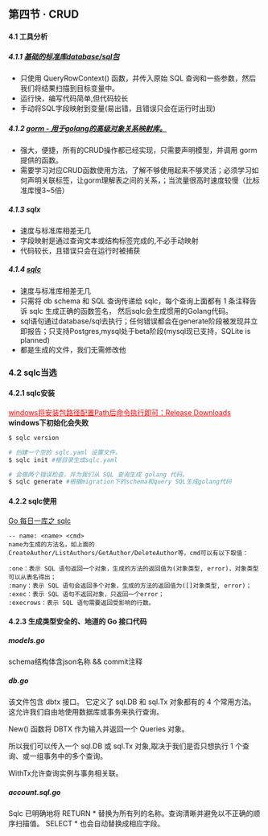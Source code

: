 ## 第四节 · CRUD

#### 4.1 工具分析

##### 4.1.1 [基础的标准库database/sql包](http://golang.org/pkg/database/sql)
  - 只使用 QueryRowContext() 函数，并传入原始 SQL 查询和一些参数，然后我们将结果扫描到目标变量中。
  - 运行快，编写代码简单,但代码较长
  - 手动将SQL字段映射到变量(易出错，且错误只会在运行时出现)
##### 4.1.2 [gorm - 用于golang的高级对象关系映射库。](http://gorm.io/docs)
  - 强大，便捷，所有的CRUD操作都已经实现，只需要声明模型，并调用 gorm 提供的函数。
  - 需要学习对应CRUD函数使用方法，了解不够使用起来不够灵活；必须学习如何声明关联标签，让gorm理解表之间的关系，；当流量很高时速度较慢（比标准库慢3~5倍）
##### 4.1.3 sqlx
  - 速度与标准库相差无几
  - 字段映射是通过查询文本或结构标签完成的,不必手动映射
  - 代码较长，且错误只会在运行时被捕获
##### 4.1.4 [sqlc](www.sqlc.dev)
  - 速度与标准库相差无几
  - 只需将 db schema 和 SQL 查询传递给 sqlc，每个查询上面都有 1 条注释告诉 sqlc 生成正确的函数签名， 然后sqlc会生成惯用的Golang代码。
  - sql语句通过database/sql去执行；任何错误都会在generate阶段被发现并立即报告；只支持Postgres,mysql处于beta阶段(mysql现已支持，SQLite is planned)
  - 都是生成的文件，我们无需修改他


### 4.2 sqlc当选

#### 4.2.1 sqlc安装
<a style="color:red" href="https://github.com/golang-migrate/migrate/releases">windows将安装包路径配置Path后命令执行即可：Release Downloads</a>
**windows下初始化会失败**

```bash
$ sqlc version

# 创建一个空的 sqlc.yaml 设置文件。
$ sqlc init #根目录生成sqlc.yaml

# 会做两个错误检查，并为我们从 SQL 查询生成 golang 代码。
$ sqlc generate #根据migration下的schema和query SQL生成golang代码
```

#### 4.2.2 sqlc使用

[Go 每日一库之 sqlc](https://blog.csdn.net/darjun/article/details/106866664)
```
-- name: <name> <cmd>
name为生成的方法名，如上面的CreateAuthor/ListAuthors/GetAuthor/DeleteAuthor等，cmd可以有以下取值：

:one：表示 SQL 语句返回一个对象，生成的方法的返回值为(对象类型, error)，对象类型可以从表名得出；
:many：表示 SQL 语句会返回多个对象，生成的方法的返回值为([]对象类型, error)；
:exec：表示 SQL 语句不返回对象，只返回一个error；
:execrows：表示 SQL 语句需要返回受影响的行数。
```

#### 4.2.3 生成类型安全的、地道的 Go 接口代码

##### models.go
schema结构体含json名称 && commit注释

##### db.go
该文件包含 dbtx 接口。
它定义了 sql.DB 和 sql.Tx 对象都有的 4 个常用方法。
这允许我们自由地使用数据库或事务来执行查询。

New() 函数将 DBTX 作为输入并返回一个 Queries 对象。

所以我们可以传入一个 sql.DB 或 sql.Tx 对象,取决于我们是否只想执行 1 个查询、或一组事务中的多个查询。

WithTx允许查询实例与事务相关联。

##### account.sql.go
Sqlc 已明确地将 RETURN * 替换为所有列的名称。查询清晰并避免以不正确的顺序扫描值。
SELECT * 也会自动替换成相应字段。